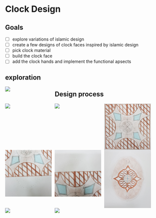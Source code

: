 # Clock Design
## Goals
- [ ] explore variations of islamic design
- [ ] create a few designs of clock faces inspired by islamic design
- [ ] pick clock material
- [ ] build the clock face
- [ ] add the clock hands and implement the functional apsects

## exploration
<img src="mood_board.png"
     style="float: left; margin-right: 10px; width:30%" />

## Design process
<img src="D_1.png"
     style="float: left; margin-right: 10px; width:30%" />
     
<img src="D_2.png"
     style="float: left; margin-right: 10px; width:30%" />
 
<img src="D_3.png"
     alt="Markdown Monster icon"
     style="float: left; margin-right: 10px; width:30%" />
     
<img src="d_4.jpg"
     alt="Markdown Monster icon"
     style="float: left; margin-right: 10px; width:30%" />
     
<img src="d_5.jpg"
     style="float: left; margin-right: 10px; width:30%" />
     
<img src="D_6.png"
     style="float: left; margin-right: 10px; width:30%" />
 
<img src="D_7.png"
     style="float: left; margin-right: 10px; width:30%" />
     
<img src="d_8.png"
     style="float: left; margin-right: 10px; width:30%" />

